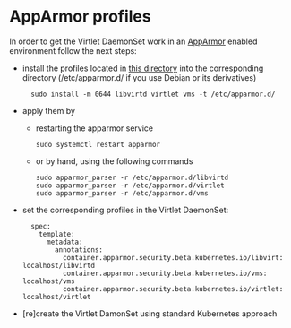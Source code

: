 # AppArmor profiles

In order to get the Virtlet DaemonSet work in
an [AppArmor](https://gitlab.com/apparmor/apparmor/wikis/home) enabled environment follow the next steps:

* install the profiles located in [this directory](https://github.com/Mirantis/virtlet/tree/master/deploy/apparmor) into the corresponding directory (/etc/apparmor.d/ if you use Debian or its derivatives)

        sudo install -m 0644 libvirtd virtlet vms -t /etc/apparmor.d/

* apply them by
  * restarting the apparmor service
    
        sudo systemctl restart apparmor

  * or by hand, using the following commands

        sudo apparmor_parser -r /etc/apparmor.d/libvirtd
        sudo apparmor_parser -r /etc/apparmor.d/virtlet
        sudo apparmor_parser -r /etc/apparmor.d/vms

* set the corresponding profiles in the Virtlet DaemonSet:

        spec:
          template:
            metadata:
              annotations:
                container.apparmor.security.beta.kubernetes.io/libvirt: localhost/libvirtd
                container.apparmor.security.beta.kubernetes.io/vms: localhost/vms
                container.apparmor.security.beta.kubernetes.io/virtlet: localhost/virtlet

* [re]create the Virtlet DamonSet using standard Kubernetes approach
